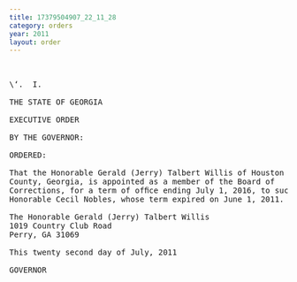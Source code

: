 ```yaml
---
title: 17379504907_22_11_28
category: orders
year: 2011
layout: order
---
```


<pre> 

\‘.  I.

THE STATE OF GEORGIA

EXECUTIVE ORDER

BY THE GOVERNOR:

ORDERED:

That the Honorable Gerald (Jerry) Talbert Willis of Houston
County, Georgia, is appointed as a member of the Board of
Corrections, for a term of ofﬁce ending July 1, 2016, to succeed the
Honorable Cecil Nobles, whose term expired on June 1, 2011.

The Honorable Gerald (Jerry) Talbert Willis
1019 Country Club Road
Perry, GA 31069

This twenty second day of July, 2011

GOVERNOR

</pre>
